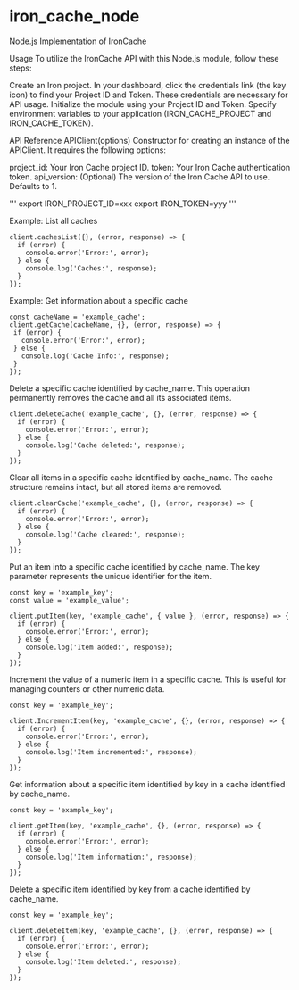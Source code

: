 iron_cache_node
===============


Node.js Implementation of IronCache 

Usage
To utilize the IronCache API with this Node.js module, follow these steps:

Create an Iron project.
In your dashboard, click the credentials link (the key icon) to find your Project ID and Token. These credentials are necessary for API usage.
Initialize the module using your Project ID and Token.
Specify environment variables to your application (IRON_CACHE_PROJECT and IRON_CACHE_TOKEN).

API Reference
APIClient(options)
Constructor for creating an instance of the APIClient. It requires the following options:

project_id: Your Iron Cache project ID.
token: Your Iron Cache authentication token.
api_version: (Optional) The version of the Iron Cache API to use. Defaults to 1.

'''
export IRON_PROJECT_ID=xxx
export IRON_TOKEN=yyy
'''


Example: List all caches

```
client.cachesList({}, (error, response) => {
  if (error) {
    console.error('Error:', error);
  } else {
    console.log('Caches:', response);
  }
});
```

 Example: Get information about a specific cache
 ```
const cacheName = 'example_cache';
client.getCache(cacheName, {}, (error, response) => {
  if (error) {
    console.error('Error:', error);
  } else {
    console.log('Cache Info:', response);
  }
});
```

Delete a specific cache identified by cache_name. This operation permanently removes the cache and all its associated items.
```
client.deleteCache('example_cache', {}, (error, response) => {
  if (error) {
    console.error('Error:', error);
  } else {
    console.log('Cache deleted:', response);
  }
});
```

Clear all items in a specific cache identified by cache_name. The cache structure remains intact, but all stored items are removed.
```
client.clearCache('example_cache', {}, (error, response) => {
  if (error) {
    console.error('Error:', error);
  } else {
    console.log('Cache cleared:', response);
  }
});
```

Put an item into a specific cache identified by cache_name. The key parameter represents the unique identifier for the item.

```
const key = 'example_key';
const value = 'example_value';

client.putItem(key, 'example_cache', { value }, (error, response) => {
  if (error) {
    console.error('Error:', error);
  } else {
    console.log('Item added:', response);
  }
});
```
Increment the value of a numeric item in a specific cache. This is useful for managing counters or other numeric data.


```
const key = 'example_key';

client.IncrementItem(key, 'example_cache', {}, (error, response) => {
  if (error) {
    console.error('Error:', error);
  } else {
    console.log('Item incremented:', response);
  }
});
```

Get information about a specific item identified by key in a cache identified by cache_name.

```
const key = 'example_key';

client.getItem(key, 'example_cache', {}, (error, response) => {
  if (error) {
    console.error('Error:', error);
  } else {
    console.log('Item information:', response);
  }
});
```

Delete a specific item identified by key from a cache identified by cache_name.

```
const key = 'example_key';

client.deleteItem(key, 'example_cache', {}, (error, response) => {
  if (error) {
    console.error('Error:', error);
  } else {
    console.log('Item deleted:', response);
  }
});
```






